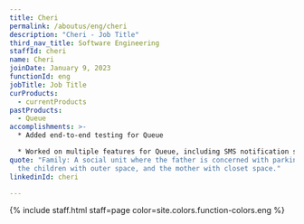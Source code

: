 ```yaml
---
title: Cheri
permalink: /aboutus/eng/cheri
description: "Cheri - Job Title"
third_nav_title: Software Engineering
staffId: cheri
name: Cheri
joinDate: January 9, 2023
functionId: eng
jobTitle: Job Title
curProducts:
  - currentProducts
pastProducts:
  - Queue
accomplishments: >-
  * Added end-to-end testing for Queue

  * Worked on multiple features for Queue, including SMS notification settings and the admin notes panel
quote: "Family: A social unit where the father is concerned with parking space,
  the children with outer space, and the mother with closet space."
linkedinId: cheri

---
```


{% include staff.html staff=page color=site.colors.function-colors.eng %}
